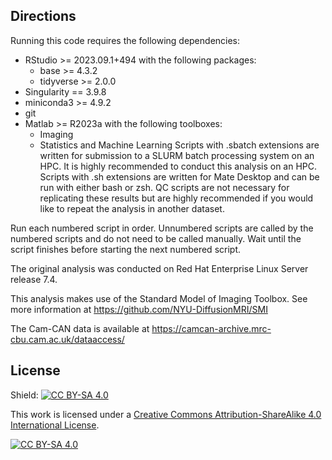 ## Directions

Running this code requires the following dependencies:

- RStudio >= 2023.09.1+494 with the following packages:
  - base >= 4.3.2
  - tidyverse >= 2.0.0
- Singularity == 3.9.8
- miniconda3 >= 4.9.2
- git
- Matlab >= R2023a with the following toolboxes:
  - Imaging
  - Statistics and Machine Learning
Scripts with .sbatch extensions are written for submission to a SLURM batch processing system on an HPC. It is highly recommended to conduct this analysis on an HPC. Scripts with .sh extensions are written for Mate Desktop and can be run with either bash or zsh. QC scripts are not necessary for replicating these results but are highly recommended if you would like to repeat the analysis in another dataset.

Run each numbered script in order. Unnumbered scripts are called by the numbered scripts and do not need to be called manually. Wait until the script finishes before starting the next numbered script.

The original analysis was conducted on Red Hat Enterprise Linux Server release 7.4.

This analysis makes use of the Standard Model of Imaging Toolbox. See more information at https://github.com/NYU-DiffusionMRI/SMI

The Cam-CAN data is available at https://camcan-archive.mrc-cbu.cam.ac.uk/dataaccess/

## License

Shield: [![CC BY-SA
4.0](https://img.shields.io/badge/License-CC%20BY--SA%204.0-lightgrey.svg)](http://creativecommons.org/licenses/by-sa/4.0/)

This work is licensed under a [Creative Commons Attribution-ShareAlike
4.0 International
License](http://creativecommons.org/licenses/by-sa/4.0/).

[![CC BY-SA
4.0](https://licensebuttons.net/l/by-sa/4.0/88x31.png)](http://creativecommons.org/licenses/by-sa/4.0/)
